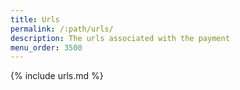 ```yaml
---
title: Urls
permalink: /:path/urls/
description: The urls associated with the payment
menu_order: 3500
---
```


{% include urls.md %}
